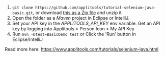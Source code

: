 1. `git clone https://github.com/applitools/tutorial-selenium-java-basic.git`, or download [this as a Zip file](https://github.com/applitools/tutorial-selenium-java-basic/archive/master.zip) and unzip it
2. Open the folder as a *Maven* project in Eclipse or IntelliJ.
3. Set your API key in the _APPLITOOLS_API_KEY_ env variable. Get an API key by logging into Applitools > Person Icon > My API Key
4. Run `mvn -Dtest=BasicDemo test` or Click the 'Run' button in Eclipse/IntelliJ

Read more here: https://www.applitools.com/tutorials/selenium-java.html